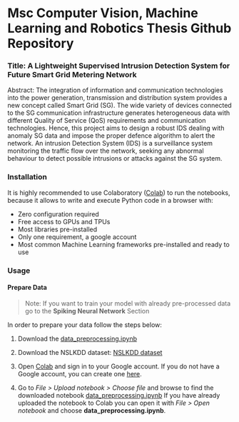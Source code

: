 # Msc Computer Vision, Machine Learning and Robotics Thesis Github Repository
### Title: A Lightweight Supervised Intrusion Detection System for Future Smart Grid Metering Network
Abstract: The integration of information and communication technologies into the power generation, 
transmission and distribution system provides a new concept called Smart Grid (SG). The 
wide variety of devices connected to the SG communication infrastructure generates heterogeneous data with different Quality of Service (QoS) requirements and communication 
technologies. Hence, this project aims to design a robust IDS dealing with anomaly SG data and impose the proper defence algorithm to alert the network. An intrusion Detection 
System (IDS) is a surveillance system monitoring the traffic flow over the network, seeking any abnormal behaviour to detect possible intrusions or attacks against the SG system.

### Installation 
It is highly recommended to use Colaboratory ([Colab](https://colab.research.google.com/notebooks/welcome.ipynb)) to run the notebooks, because it allows to write and execute Python code in a browser with:

- Zero configuration required
- Free access to GPUs and TPUs
- Most libraries pre-installed
- Only one requirement, a google account
- Most common Machine Learning frameworks pre-installed and ready to use

### Usage 
  #### Prepare Data
  > Note: If you want to train your model with already pre-processed data go to the **Spiking Neural Network** Section
  
  In order to prepare your data follow the steps below:

  1. Download the [data_preprocessing.ipynb](https://github.com/sotirischatzimiltis/MscThesis/blob/main/DataPreProcessing/data_preprocessing.ipynb)

  2. Download the NSLKDD dataset: [NSLKDD dataset](https://github.com/sotirischatzimiltis/MscThesis/tree/main/NSLKDD)
    
  3. Open [Colab](https://colab.research.google.com/notebooks/welcome.ipynb) and sign in to your Google account. If you do not have a Google account, you can create one [here](https://accounts.google.com/signup/v2/webcreateaccount?hl=en&flowName=GlifWebSignIn&flowEntry=SignUp).

  4. Go to _File > Upload notebook > Choose file_ and browse to find the downloaded notebook [data_preprocessing.ipynb](https://github.com/sotirischatzimiltis/MscThesis/blob/main/DataPreProcessing/data_preprocessing.ipynb) If you have already uploaded the notebook to Colab you can open it with _File > Open notebook_ and choose **data_preprocessing.ipynb**. 




